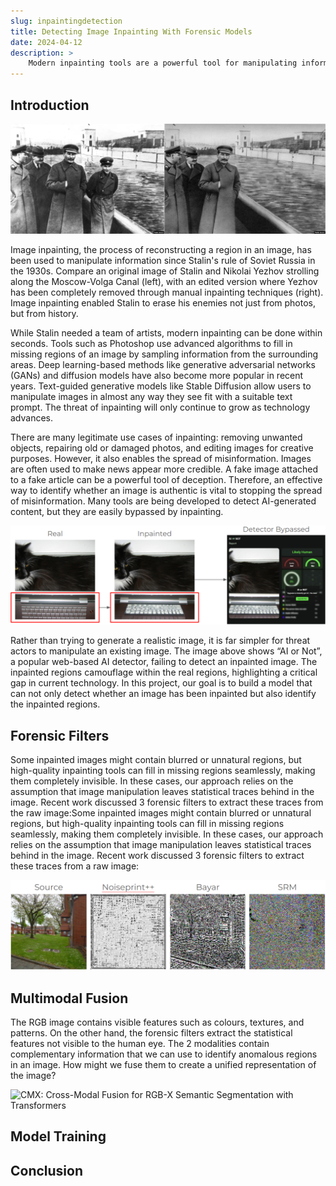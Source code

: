 ```yaml
---
slug: inpaintingdetection
title: Detecting Image Inpainting With Forensic Models
date: 2024-04-12
description: >
    Modern inpainting tools are a powerful tool for manipulating information. Inpainted regions blend seamlessly into the real image, allowing it to bypass most AI image detectors. In this project, we develop a model that can detect inpainted regions in an image by using forensic filters to identify statistical anomalies. Our experiments show that our forensic model outperforms standard segmentation models by 19.5% in pixel-level F1-score.
---
```


## Introduction

![Stalin and Nikolai Yezhov strolling along the Moscow-Volga Canal](stalin_inpainting.jpg)

Image inpainting, the process of reconstructing a region in an image, has been used to manipulate information since Stalin's rule of Soviet Russia in the 1930s. Compare an original image of Stalin and Nikolai Yezhov strolling along the Moscow-Volga Canal (left), with an edited version where Yezhov has been completely removed through manual inpainting techniques (right). Image inpainting enabled Stalin to erase his enemies not just from photos, but from history.

While Stalin needed a team of artists, modern inpainting can be done within seconds. Tools such as Photoshop use advanced algorithms to fill in missing regions of an image by sampling information from the surrounding areas. Deep learning-based methods like generative adversarial networks (GANs) and diffusion models have also become more popular in recent years. Text-guided generative models like Stable Diffusion allow users to manipulate images in almost any way they see fit with a suitable text prompt. The threat of inpainting will only continue to grow as technology advances.

There are many legitimate use cases of inpainting: removing unwanted objects, repairing old or damaged photos, and editing images for creative purposes. However, it also enables the spread of misinformation. Images are often used to make news appear more credible. A fake image attached to a fake article can be a powerful tool of deception. Therefore, an effective way to identify whether an image is authentic is vital to stopping the spread of misinformation. Many tools are being developed to detect AI-generated content, but they are easily bypassed by inpainting.

![An inpainted image is classified as "Likely Human"](bypass_ai_detectors.png)

Rather than trying to generate a realistic image, it is far simpler for threat actors to manipulate an existing image. The image above shows “AI or Not”, a popular web-based AI detector, failing to detect an inpainted image. The inpainted regions camouflage within the real regions, highlighting a critical gap in current technology. In this project, our goal is to build a model that can not only detect whether an image has been inpainted but also identify the inpainted regions.

## Forensic Filters

Some inpainted images might contain blurred or unnatural regions, but high-quality inpainting tools can fill in missing regions seamlessly, making them completely invisible. In these cases, our approach relies on the assumption that image manipulation leaves statistical traces behind in the image. Recent work discussed 3 forensic filters to extract these traces from the raw image:Some inpainted images might contain blurred or unnatural regions, but high-quality inpainting tools can fill in missing regions seamlessly, making them completely invisible. In these cases, our approach relies on the assumption that image manipulation leaves statistical traces behind in the image. Recent work discussed 3 forensic filters to extract these traces from a raw image:

![Comparison of various forensic filters](forensic_filters.png)

## Multimodal Fusion

The RGB image contains visible features such as colours, textures, and patterns. On the other hand, the forensic filters extract the statistical features not visible to the human eye. The 2 modalities contain complementary information that we can use to identify anomalous regions in an image. How might we fuse them to create a unified representation of the image?

![CMX: Cross-Modal Fusion for RGB-X Semantic
Segmentation with Transformers](cmx.png)

## Model Training

## Conclusion
